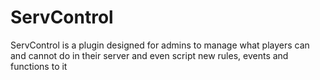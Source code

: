 # ServControl
ServControl is a plugin designed for admins to manage what players can and cannot do in their server and even script new rules, events and functions to it
